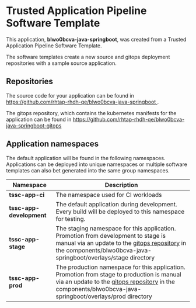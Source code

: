# Trusted Application Pipeline Software Template

This application, **blwo0bcva-java-springboot**, was created from a Trusted Application Pipeline Software Template.

The software templates create a new source and gitops deployment repositories with a sample source application. 

## Repositories

The source code for your application can be found in [https://github.com/rhtap-rhdh-qe/blwo0bcva-java-springboot ](https://github.com/rhtap-rhdh-qe/blwo0bcva-java-springboot ).
 
The gitops repository, which contains the kubernetes manifests for the application can be found in 
[https://github.com/rhtap-rhdh-qe/blwo0bcva-java-springboot-gitops ](https://github.com/rhtap-rhdh-qe/blwo0bcva-java-springboot-gitops ) 

## Application namespaces 

The default application will be found in the following namespaces. Applications can be deployed into unique namespaces or multiple software templates can also bet generated into the same group namespaces.  

|  Namespace   |  Description   |  
| -------- | -------- |
| **tssc-app-ci** | The namespace used for CI workloads |
| **tssc-app-development** | The default application during development. Every build will be deployed to this namespace for testing. |
| **tssc-app-stage** | The staging namespace for this application. Promotion from development to stage is manual via an update to the [gitops repository](https://github.com/rhtap-rhdh-qe/blwo0bcva-java-springboot-gitops ) in the components/blwo0bcva-java-springboot/overlays/stage directory |
| **tssc-app-prod** | The production namespace for this application. Promotion from stage to production is manual via an update to the [gitops repository](https://github.com/rhtap-rhdh-qe/blwo0bcva-java-springboot-gitops ) in the components/blwo0bcva-java-springboot/overlays/prod directory |